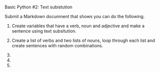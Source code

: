 Basic Python #2: Text subistution

Submit a Markdown documnent that shows you can do the following.

1. Create variables that have a verb, noun and adjective and make a sentence using text subsitution.

2. Create a list of verbs and two lists of nouns, loop through each list and create sentences with random combinations.

3. 

4. 

5. 
